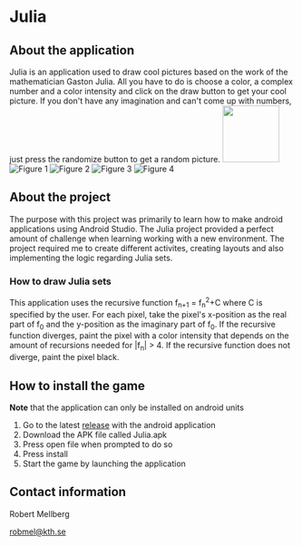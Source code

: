 # Julia

## About the application

Julia is an application used to draw cool pictures based on the work of the mathematician Gaston Julia. All you have to do is choose a color, a complex number and a color intensity and click on the draw button to get your cool picture. If you don't have any imagination and can't come up with numbers, just press the randomize button to get a random picture.
<img src="Figures/Figure1.png" width="100" height="100" />
![Figure 1](Figures/Figure1.png) ![Figure 2](Figures/Figure2.png)
![Figure 3](Figures/Figure3.png) ![Figure 4](Figures/Figure4.png)

## About the project

The purpose with this project was primarily to learn how to make android applications using Android Studio. The Julia project provided a perfect amount of challenge when learning working with a new environment. The project required me to create different activites, creating layouts and also implementing the logic regarding Julia sets.

### How to draw Julia sets

This application uses the recursive function f<sub>n+1</sub> = f<sub>n</sub><sup>2</sup>+C where C is specified by the user. For each pixel, take the pixel's x-position as the real part of f<sub>0</sub> and the y-position as the imaginary part of f<sub>0</sub>. If the recursive function diverges, paint the pixel with a color intensity that depends on the amount of recursions needed for |f<sub>n</sub>| > 4. If the recursive function does not diverge, paint the pixel black.

## How to install the game
**Note** that the application can only be installed on android units

1. Go to the latest [release](https://github.com/Robert-Mellberg/Julia/releases/tag/v1.0) with the android application
2. Download the APK file called Julia.apk
3. Press open file when prompted to do so
4. Press install
5. Start the game by launching the application

## Contact information
Robert Mellberg

robmel@kth.se
